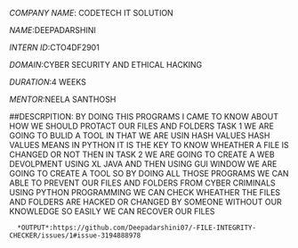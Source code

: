 
*COMPANY NAME*: CODETECH IT SOLUTION 

*NAME*:DEEPADARSHINI

*INTERN ID*:CTO4DF2901

*DOMAIN*:CYBER SECURITY AND ETHICAL HACKING

*DURATION*:4 WEEKS

*MENTOR*:NEELA SANTHOSH


##DESCRPITION:
     BY DOING THIS PROGRAMS I CAME TO KNOW ABOUT HOW WE SHOULD PROTACT OUR FILES AND FOLDERS TASK 1 WE ARE GOING TO BULID A TOOL IN THAT WE ARE USIN HASH VALUES HASH VALUES MEANS IN PYTHON IT IS THE KEY TO KNOW WHEATHER A FILE IS CHANGED OR NOT THEN IN TASK 2 WE ARE GOING TO CREATE A WEB DEVOLPMENT USING XL JAVA AND THEN USING GUI WINDOW WE ARE GOING TO CREATE A TOOL SO BY DOING ALL THOSE PROGRAMS WE CAN ABLE TO PREVENT OUR FILES AND FOLDERS FROM CYBER CRIMINALS USING PYTHON PROGRAMMING WE CAN CHECK WHEATHER THE FILES AND FOLDERS ARE HACKED OR CHANGED BY SOMEONE WITHOUT OUR KNOWLEDGE SO EASILY WE CAN RECOVER OUR FILES 


      *OUTPUT*:https://github.com/Deepadarshini07/-FILE-INTEGRITY-CHECKER/issues/1#issue-3194888978
      
